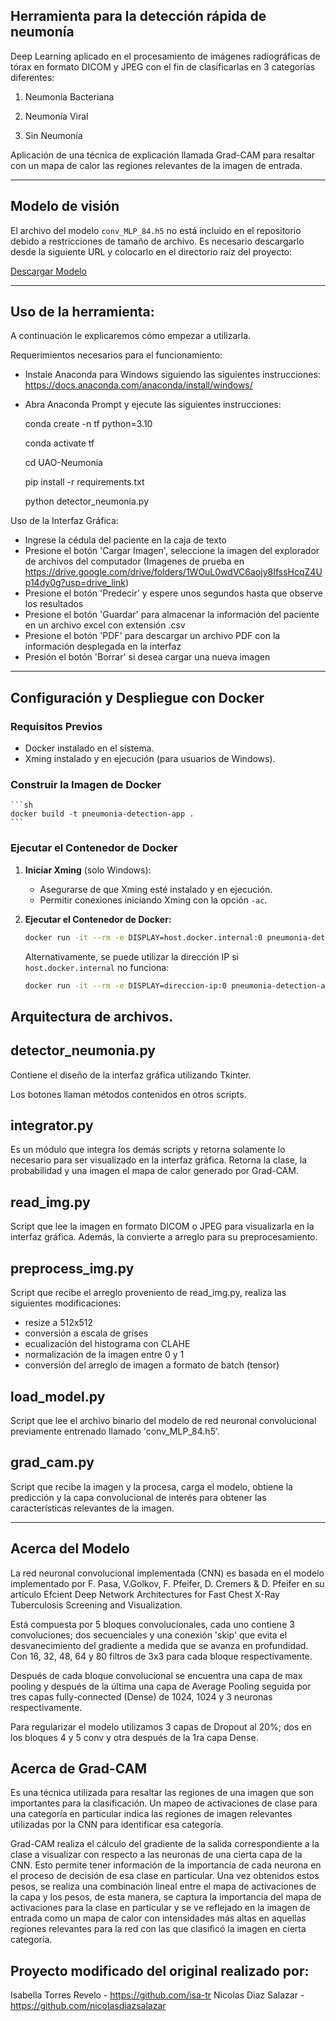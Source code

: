 ## Herramienta para la detección rápida de neumonía

Deep Learning aplicado en el procesamiento de imágenes radiográficas de tórax en formato DICOM y JPEG con el fin de clasificarlas en 3 categorías diferentes:

1. Neumonía Bacteriana

2. Neumonía Viral

3. Sin Neumonía

Aplicación de una técnica de explicación llamada Grad-CAM para resaltar con un mapa de calor las regiones relevantes de la imagen de entrada.

---
## Modelo de visión

El archivo del modelo `conv_MLP_84.h5` no está incluido en el repositorio debido a restricciones de tamaño de archivo. Es necesario descargarlo desde la siguiente URL y colocarlo en el directorio raíz del proyecto:

[Descargar Modelo](https://drive.google.com/file/d/1vqGjqzX3BSNAAAaU7On8uceqPB4eVasD/view?usp=sharing)

---

## Uso de la herramienta:

A continuación le explicaremos cómo empezar a utilizarla.

Requerimientos necesarios para el funcionamiento:

- Instale Anaconda para Windows siguiendo las siguientes instrucciones:
  https://docs.anaconda.com/anaconda/install/windows/

- Abra Anaconda Prompt y ejecute las siguientes instrucciones:

  conda create -n tf python=3.10

  conda activate tf

  cd UAO-Neumonia

  pip install -r requirements.txt

  python detector_neumonia.py

Uso de la Interfaz Gráfica:

- Ingrese la cédula del paciente en la caja de texto
- Presione el botón 'Cargar Imagen', seleccione la imagen del explorador de archivos del computador (Imagenes de prueba en https://drive.google.com/drive/folders/1WOuL0wdVC6aojy8IfssHcqZ4Up14dy0g?usp=drive_link)
- Presione el botón 'Predecir' y espere unos segundos hasta que observe los resultados
- Presione el botón 'Guardar' para almacenar la información del paciente en un archivo excel con extensión .csv
- Presione el botón 'PDF' para descargar un archivo PDF con la información desplegada en la interfaz
- Presión el botón 'Borrar' si desea cargar una nueva imagen
--- 

## Configuración y Despliegue con Docker 

### Requisitos Previos

- Docker instalado en el sistema.
- Xming instalado y en ejecución (para usuarios de Windows).

### Construir la Imagen de Docker

    ```sh
    docker build -t pneumonia-detection-app .
    ```

### Ejecutar el Contenedor de Docker

1. **Iniciar Xming** (solo Windows):

    - Asegurarse de que Xming esté instalado y en ejecución.
    - Permitir conexiones iniciando Xming con la opción `-ac`.

2. **Ejecutar el Contenedor de Docker:**

    ```sh
    docker run -it --rm -e DISPLAY=host.docker.internal:0 pneumonia-detection-app
    ```

    Alternativamente, se puede utilizar la dirección IP si `host.docker.internal` no funciona:

    ```sh
    docker run -it --rm -e DISPLAY=direccion-ip:0 pneumonia-detection-app
    ```

## Arquitectura de archivos.

## detector_neumonia.py

Contiene el diseño de la interfaz gráfica utilizando Tkinter.

Los botones llaman métodos contenidos en otros scripts.

## integrator.py

Es un módulo que integra los demás scripts y retorna solamente lo necesario para ser visualizado en la interfaz gráfica.
Retorna la clase, la probabilidad y una imagen el mapa de calor generado por Grad-CAM.

## read_img.py

Script que lee la imagen en formato DICOM o JPEG para visualizarla en la interfaz gráfica. Además, la convierte a arreglo para su preprocesamiento.

## preprocess_img.py

Script que recibe el arreglo proveniento de read_img.py, realiza las siguientes modificaciones:

- resize a 512x512
- conversión a escala de grises
- ecualización del histograma con CLAHE
- normalización de la imagen entre 0 y 1
- conversión del arreglo de imagen a formato de batch (tensor)

## load_model.py

Script que lee el archivo binario del modelo de red neuronal convolucional previamente entrenado llamado 'conv_MLP_84.h5'.

## grad_cam.py

Script que recibe la imagen y la procesa, carga el modelo, obtiene la predicción y la capa convolucional de interés para obtener las características relevantes de la imagen.

---

## Acerca del Modelo

La red neuronal convolucional implementada (CNN) es basada en el modelo implementado por F. Pasa, V.Golkov, F. Pfeifer, D. Cremers & D. Pfeifer
en su artículo Efcient Deep Network Architectures for Fast Chest X-Ray Tuberculosis Screening and Visualization.

Está compuesta por 5 bloques convolucionales, cada uno contiene 3 convoluciones; dos secuenciales y una conexión 'skip' que evita el desvanecimiento del gradiente a medida que se avanza en profundidad.
Con 16, 32, 48, 64 y 80 filtros de 3x3 para cada bloque respectivamente.

Después de cada bloque convolucional se encuentra una capa de max pooling y después de la última una capa de Average Pooling seguida por tres capas fully-connected (Dense) de 1024, 1024 y 3 neuronas respectivamente.

Para regularizar el modelo utilizamos 3 capas de Dropout al 20%; dos en los bloques 4 y 5 conv y otra después de la 1ra capa Dense.

## Acerca de Grad-CAM

Es una técnica utilizada para resaltar las regiones de una imagen que son importantes para la clasificación. Un mapeo de activaciones de clase para una categoría en particular indica las regiones de imagen relevantes utilizadas por la CNN para identificar esa categoría.

Grad-CAM realiza el cálculo del gradiente de la salida correspondiente a la clase a visualizar con respecto a las neuronas de una cierta capa de la CNN. Esto permite tener información de la importancia de cada neurona en el proceso de decisión de esa clase en particular. Una vez obtenidos estos pesos, se realiza una combinación lineal entre el mapa de activaciones de la capa y los pesos, de esta manera, se captura la importancia del mapa de activaciones para la clase en particular y se ve reflejado en la imagen de entrada como un mapa de calor con intensidades más altas en aquellas regiones relevantes para la red con las que clasificó la imagen en cierta categoría.

## Proyecto modificado del original realizado por:

Isabella Torres Revelo - https://github.com/isa-tr
Nicolas Diaz Salazar - https://github.com/nicolasdiazsalazar 